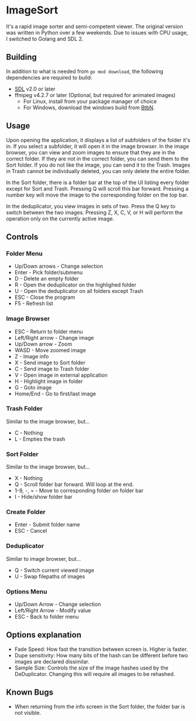 # ImageSort

It's a rapid image sorter and semi-competent viewer. The original version was written in Python over a few weekends. Due to issues with CPU usage, I switched to Golang and SDL 2.

## Building

In addition to what is needed from `go mod download`, the following dependencies are required to build:

- [SDL](https://github.com/libsdl-org/SDL) v2.0 or later
- ffmpeg v4.2.7 or later (Optional, but required for animated images)
  - For Linux, install from your package manager of choice
  - For Windows, download the windows build from [BtbN](https://github.com/BtbN/FFmpeg-Builds/releases).

## Usage

Upon opening the application, it displays a list of subfolders of the folder it's in. If you select a subfolder, it will open it in the image browser. In the image browser, you can view and zoom images to ensure that they are in the correct folder. If they are not in the correct folder, you can send them to the Sort folder. If you do not like the image, you can send it to the Trash. Images in Trash cannot be individually deleted, you can only delete the entire folder.

In the Sort folder, there is a folder bar at the top of the UI listing every folder except for Sort and Trash. Pressing Q will scroll this bar forward. Pressing a number key will move the image to the corresponding folder on the top bar.

In the deduplicator, you view images in sets of two. Press the Q key to switch between the two images. Pressing Z, X, C, V, or H will perform the operation only on the currently active image.

## Controls

### Folder Menu

- Up/Down arrows - Change selection
- Enter - Pick folder/submenu
- D - Delete an empty folder
- R - Open the deduplicator on the highlighed folder
- U - Open the deduplicator on all folders except Trash
- ESC - Close the program
- F5 - Refresh list

### Image Browser

- ESC - Return to folder menu
- Left/Right arrow - Change image
- Up/Down arrow - Zoom
- WASD - Move zoomed image
- Z - Image info
- X - Send image to Sort folder
- C - Send image to Trash folder
- V - Open image in external application
- H - Highlight image in folder
- G - Goto image
- Home/End - Go to first/last image

### Trash Folder

Similar to the image browser, but...

- C - Nothing
- L - Empties the trash

### Sort Folder

Similar to the image browser, but...

- X - Nothing
- Q - Scroll folder bar forward. Will loop at the end.
- 1-9, -, = - Move to corresponding folder on folder bar
- I - Hide/show folder bar

### Create Folder

- Enter - Submit folder name
- ESC - Cancel

### Deduplicator

Similar to image browser, but...

- Q - Switch current viewed image
- U - Swap filepaths of images

### Options Menu

- Up/Down Arrow - Change selection
- Left/Right Arrow - Modify value
- ESC - Back to folder menu

## Options explanation

- Fade Speed: How fast the transition between screen is. Higher is faster.
- Dupe sensitivity: How many bits of the hash can be different before two images are declared dissimilar.
- Sample Size: Controls the size of the image hashes used by the DeDuplicator. Changing this will require all images to be rehashed.

## Known Bugs

- When returning from the info screen in the Sort folder, the folder bar is not visible.

